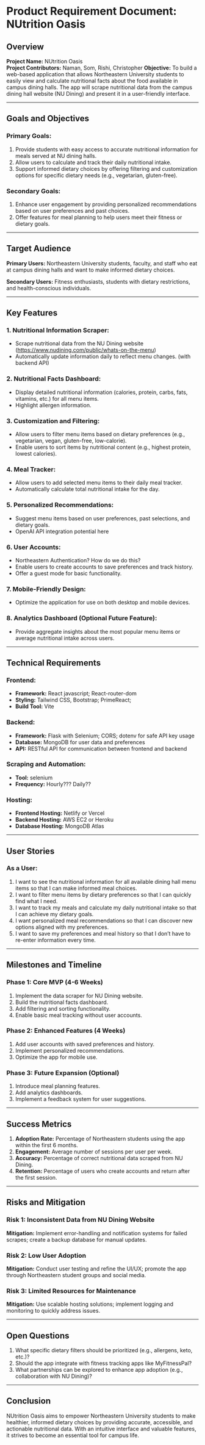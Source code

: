 # Product Requirement Document: NUtrition Oasis

## Overview

**Project Name:** NUtrition Oasis  
**Project Contributors:** Naman, Som, Rishi, Christopher
**Objective:** To build a web-based application that allows Northeastern University students to easily view and calculate nutritional facts about the food available in campus dining halls. The app will scrape nutritional data from the campus dining hall website (NU Dining) and present it in a user-friendly interface.

---

## Goals and Objectives

### Primary Goals:

1. Provide students with easy access to accurate nutritional information for meals served at NU dining halls.
2. Allow users to calculate and track their daily nutritional intake.
3. Support informed dietary choices by offering filtering and customization options for specific dietary needs (e.g., vegetarian, gluten-free).

### Secondary Goals:

1. Enhance user engagement by providing personalized recommendations based on user preferences and past choices.
2. Offer features for meal planning to help users meet their fitness or dietary goals.

---

## Target Audience

**Primary Users:** Northeastern University students, faculty, and staff who eat at campus dining halls and want to make informed dietary choices.

**Secondary Users:** Fitness enthusiasts, students with dietary restrictions, and health-conscious individuals.

---

## Key Features

### 1. Nutritional Information Scraper:

- Scrape nutritional data from the NU Dining website
  (https://www.nudining.com/public/whats-on-the-menu)
- Automatically update information daily to reflect menu changes.
  (with backend API)

### 2. Nutritional Facts Dashboard:

- Display detailed nutritional information (calories, protein, carbs, fats, vitamins, etc.) for all menu items.
- Highlight allergen information.

### 3. Customization and Filtering:

- Allow users to filter menu items based on dietary preferences (e.g., vegetarian, vegan, gluten-free, low-calorie).
- Enable users to sort items by nutritional content (e.g., highest protein, lowest calories).

### 4. Meal Tracker:

- Allow users to add selected menu items to their daily meal tracker.
- Automatically calculate total nutritional intake for the day.

### 5. Personalized Recommendations:

- Suggest menu items based on user preferences, past selections, and dietary goals.
- OpenAI API integration potential here

### 6. User Accounts:

- Northeastern Authentication? How do we do this?
- Enable users to create accounts to save preferences and track history.
- Offer a guest mode for basic functionality.

### 7. Mobile-Friendly Design:

- Optimize the application for use on both desktop and mobile devices.

### 8. Analytics Dashboard (Optional Future Feature):

- Provide aggregate insights about the most popular menu items or average nutritional intake across users.

---

## Technical Requirements

### Frontend:

- **Framework:** React javascript; React-router-dom
- **Styling:** Tailwind CSS, Bootstrap; PrimeReact;
- **Build Tool:** Vite

### Backend:

- **Framework:** Flask with Selenium; CORS; dotenv for safe API key usage
- **Database:** MongoDB for user data and preferences
- **API:** RESTful API for communication between frontend and backend

### Scraping and Automation:

- **Tool:** selenium
- **Frequency:** Hourly??? Daily??

### Hosting:

- **Frontend Hosting:** Netlify or Vercel
- **Backend Hosting:** AWS EC2 or Heroku
- **Database Hosting:** MongoDB Atlas

---

## User Stories

### As a User:

1. I want to see the nutritional information for all available dining hall menu items so that I can make informed meal choices.
2. I want to filter menu items by dietary preferences so that I can quickly find what I need.
3. I want to track my meals and calculate my daily nutritional intake so that I can achieve my dietary goals.
4. I want personalized meal recommendations so that I can discover new options aligned with my preferences.
5. I want to save my preferences and meal history so that I don’t have to re-enter information every time.

---

## Milestones and Timeline

### Phase 1: Core MVP (4-6 Weeks)

1. Implement the data scraper for NU Dining website.
2. Build the nutritional facts dashboard.
3. Add filtering and sorting functionality.
4. Enable basic meal tracking without user accounts.

### Phase 2: Enhanced Features (4 Weeks)

1. Add user accounts with saved preferences and history.
2. Implement personalized recommendations.
3. Optimize the app for mobile use.

### Phase 3: Future Expansion (Optional)

1. Introduce meal planning features.
2. Add analytics dashboards.
3. Implement a feedback system for user suggestions.

---

## Success Metrics

1. **Adoption Rate:** Percentage of Northeastern students using the app within the first 6 months.
2. **Engagement:** Average number of sessions per user per week.
3. **Accuracy:** Percentage of correct nutritional data scraped from NU Dining.
4. **Retention:** Percentage of users who create accounts and return after the first session.

---

## Risks and Mitigation

### Risk 1: Inconsistent Data from NU Dining Website

**Mitigation:** Implement error-handling and notification systems for failed scrapes; create a backup database for manual updates.

### Risk 2: Low User Adoption

**Mitigation:** Conduct user testing and refine the UI/UX; promote the app through Northeastern student groups and social media.

### Risk 3: Limited Resources for Maintenance

**Mitigation:** Use scalable hosting solutions; implement logging and monitoring to quickly address issues.

---

## Open Questions

1. What specific dietary filters should be prioritized (e.g., allergens, keto, etc.)?
2. Should the app integrate with fitness tracking apps like MyFitnessPal?
3. What partnerships can be explored to enhance app adoption (e.g., collaboration with NU Dining)?

---

## Conclusion

NUtrition Oasis aims to empower Northeastern University students to make healthier, informed dietary choices by providing accurate, accessible, and actionable nutritional data. With an intuitive interface and valuable features, it strives to become an essential tool for campus life.
